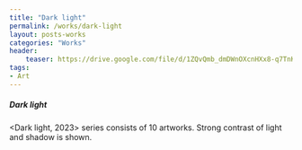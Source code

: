 ```yaml
---
title: "Dark light"
permalink: /works/dark-light
layout: posts-works
categories: "Works"
header:
    teaser: https://drive.google.com/file/d/1ZQvQmb_dmDWnOXcnHXx8-q7TnKi3bkk8/view?usp=drive_link
tags:
- Art
--- 
```


##### Dark light
<Dark light, 2023> series consists of 10 artworks.
Strong contrast of light and shadow is shown.

<!-- <section>
    <div class="carousel">
        <div class="carousel__thumbnails">
            <a href="#slide1"><img src="/assets/img/2023-dark-light/aq.png" width="75" height="75" alt="Thumbnail 1"></a>
            <a href="#slide2"><img src="/assets/img/2023-dark-light/bq.png" width="75" height="75" alt="Thumbnail 2"></a>
            <a href="#slide3"><img src="/assets/img/2023-dark-light/cq.png" width="75" height="75" alt="Thumbnail 3"></a>
            <a href="#slide4"><img src="/assets/img/2023-dark-light/dq.png" width="75" height="75" alt="Thumbnail 4"></a>
            <a href="#slide5"><img src="/assets/img/2023-dark-light/eq.png" width="75" height="75" lt="Thumbnail 5"></a>
            <a href="#slide6"><img src="/assets/img/2023-dark-light/fq.png" width="75" height="75" lt="Thumbnail 6"></a>
            <a href="#slide7"><img src="/assets/img/2023-dark-light/gq.png" width="75" height="75" alt="Thumbnail 6"></a>
            <a href="#slide8"><img src="/assets/img/2023-dark-light/hq.png" width="75" height="75" alt="Thumbnail 6"></a>
            <a href="#slide9"><img src="/assets/img/2023-dark-light/iq.png" width="75" height="75" alt="Thumbnail 6"></a>
            <a href="#slide10"><img src="/assets/img/2023-dark-light/jq.png" width="75" height="75" alt="Thumbnail 6"></a>
        </div>
        <div class="carousel__slides">
            <div class="carousel__slide" id="slide1">
                <img src= "/assets/img/2023-dark-light/a.png" alt="Tim Marshall" loading="lazy">
                <figcaption>Jiwon Kim, <> Digital drawing, 1428×1000(px)</figcaption>
            </div>
            <div class="carousel__slide" id="slide2">
                <img src="/assets/img/2023-dark-light/b.png" alt="Christian Joudrey" loading="lazy">
                <figcaption>Jiwon Kim, <> Digital drawing, 2400×3200(px)</figcaption>
            </div>
            <div class="carousel__slide" id="slide3">
                <img src="/assets/img/2023-dark-light/c.png" alt="Steve Carter" loading="lazy">
                <figcaption>Jiwon Kim, <> Digital drawing, 4000×2000(px)</figcaption>
            </div>
            <div class="carousel__slide" id="slide4">
                <img src="/assets/img/2023-dark-light/d.png" alt="Aleksandra Boguslawska" loading="lazy">
                <figcaption>Jiwon Kim, <> Digital drawing, 4000×2000(px)</figcaption>
            </div>
            <div class="carousel__slide" id="slide5">
                <img src="/assets/img/2023-dark-light/e.png" alt="Rosan Harmens" loading="lazy">
                <figcaption>Jiwon Kim, <> Digital drawing, 3072×2048(px)</figcaption>
            </div>
            <div class="carousel__slide" id="slide6">
                <img src="/assets/img/2023-dark-light/f.png" alt="Annie Spratt" loading="lazy">
                <figcaption>Jiwon Kim, <> Digital drawing, 2000×6000(px)</figcaption>
            </div>
             <div class="carousel__slide" id="slide7">
                <img src="/assets/img/2023-dark-light/g.png" alt="Annie Spratt" loading="lazy">
                <figcaption>Jiwon Kim, <> Digital drawing, 2048×2048(px)</figcaption>
            </div>
             <div class="carousel__slide" id="slide8">
                <img src="/assets/img/2023-dark-light/h.png" alt="Annie Spratt" loading="lazy">
                <figcaption>Jiwon Kim, <> Digital drawing, 4000×4000(px)</figcaption>
            </div>
             <div class="carousel__slide" id="slide9">
                <img src="/assets/img/2023-dark-light/i.png" alt="Annie Spratt" loading="lazy">
                <figcaption>Jiwon Kim, <> Digital drawing, 2480×3506(px)</figcaption>
            </div>
             <div class="carousel__slide" id="slide10">
                <img src="/assets/img/2023-dark-light/j.png" alt="Annie Spratt" loading="lazy">
                <figcaption>Jiwon Kim, <> Digital drawing, 2480×3506(px)</figcaption>
            </div>
        </div>
    </div>
</section> -->
